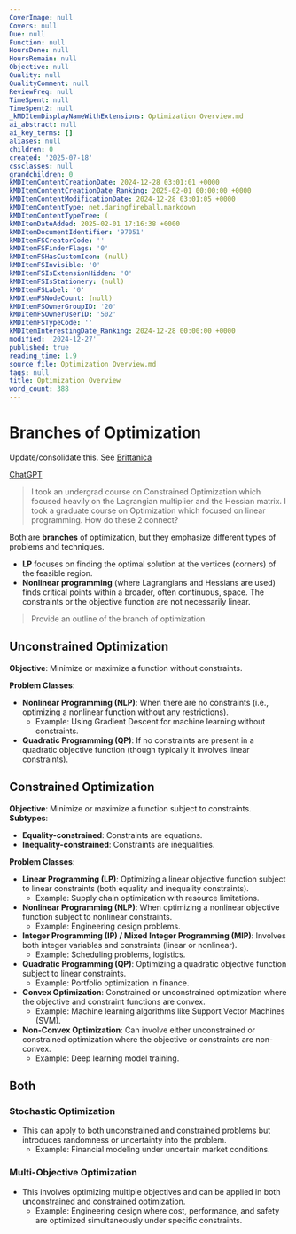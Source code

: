 ```yaml
---
CoverImage: null
Covers: null
Due: null
Function: null
HoursDone: null
HoursRemain: null
Objective: null
Quality: null
QualityComment: null
ReviewFreq: null
TimeSpent: null
TimeSpent2: null
_kMDItemDisplayNameWithExtensions: Optimization Overview.md
ai_abstract: null
ai_key_terms: []
aliases: null
children: 0
created: '2025-07-18'
cssclasses: null
grandchildren: 0
kMDItemContentCreationDate: 2024-12-28 03:01:01 +0000
kMDItemContentCreationDate_Ranking: 2025-02-01 00:00:00 +0000
kMDItemContentModificationDate: 2024-12-28 03:01:05 +0000
kMDItemContentType: net.daringfireball.markdown
kMDItemContentTypeTree: (
kMDItemDateAdded: 2025-02-01 17:16:38 +0000
kMDItemDocumentIdentifier: '97051'
kMDItemFSCreatorCode: ''
kMDItemFSFinderFlags: '0'
kMDItemFSHasCustomIcon: (null)
kMDItemFSInvisible: '0'
kMDItemFSIsExtensionHidden: '0'
kMDItemFSIsStationery: (null)
kMDItemFSLabel: '0'
kMDItemFSNodeCount: (null)
kMDItemFSOwnerGroupID: '20'
kMDItemFSOwnerUserID: '502'
kMDItemFSTypeCode: ''
kMDItemInterestingDate_Ranking: 2024-12-28 00:00:00 +0000
modified: '2024-12-27'
published: true
reading_time: 1.9
source_file: Optimization Overview.md
tags: null
title: Optimization Overview
word_count: 388
---
```


# Branches of Optimization

Update/consolidate this. See [Brittanica](https://www.britannica.com/science/optimization)

[ChatGPT](https://chatgpt.com/share/98d49c1d-314b-4876-afd1-2bda0aecd27d)

> I took an undergrad course on Constrained Optimization which focused heavily on the Lagrangian multiplier and the Hessian matrix. I took a graduate course on Optimization which focused on linear programming. How do these 2 connect?

Both are **branches** of optimization, but they emphasize different types of problems and techniques.
- **LP** focuses on finding the optimal solution at the vertices (corners) of the feasible region.
- **Nonlinear programming** (where Lagrangians and Hessians are used) finds critical points within a broader, often continuous, space. The constraints or the objective function are not necessarily linear.

> Provide an outline of the branch of optimization.
## Unconstrained Optimization

**Objective**: Minimize or maximize a function without constraints.

**Problem Classes**:
- **Nonlinear Programming (NLP)**: When there are no constraints (i.e., optimizing a nonlinear function without any restrictions).
    - Example: Using Gradient Descent for machine learning without constraints.
- **Quadratic Programming (QP)**: If no constraints are present in a quadratic objective function (though typically it involves linear constraints).

## Constrained Optimization

**Objective**: Minimize or maximize a function subject to constraints.
**Subtypes**:
- **Equality-constrained**: Constraints are equations.
- **Inequality-constrained**: Constraints are inequalities.

**Problem Classes**:
- **Linear Programming (LP)**: Optimizing a linear objective function subject to linear constraints (both equality and inequality constraints).
    - Example: Supply chain optimization with resource limitations.
- **Nonlinear Programming (NLP)**: When optimizing a nonlinear objective function subject to nonlinear constraints.
    - Example: Engineering design problems.
- **Integer Programming (IP) / Mixed Integer Programming (MIP)**: Involves both integer variables and constraints (linear or nonlinear).
    - Example: Scheduling problems, logistics.
- **Quadratic Programming (QP)**: Optimizing a quadratic objective function subject to linear constraints.
    - Example: Portfolio optimization in finance.
- **Convex Optimization**: Constrained or unconstrained optimization where the objective and constraint functions are convex.
    - Example: Machine learning algorithms like Support Vector Machines (SVM).
- **Non-Convex Optimization**: Can involve either unconstrained or constrained optimization where the objective or constraints are non-convex.
    - Example: Deep learning model training.

## Both

### **Stochastic Optimization**

- This can apply to both unconstrained and constrained problems but introduces randomness or uncertainty into the problem.
    - Example: Financial modeling under uncertain market conditions.

### **Multi-Objective Optimization**

- This involves optimizing multiple objectives and can be applied in both unconstrained and constrained optimization.
    - Example: Engineering design where cost, performance, and safety are optimized simultaneously under specific constraints.
